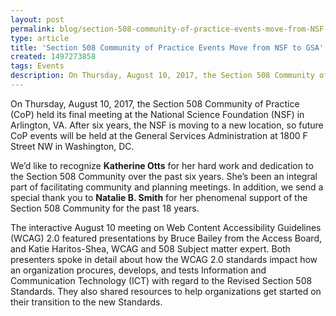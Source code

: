 ```yaml
---
layout: post
permalink: blog/section-508-community-of-practice-events-move-from-NSF-to-GSA/
type: article
title: 'Section 508 Community of Practice Events Move from NSF to GSA'
created: 1497273858
tags: Events
description: On Thursday, August 10, 2017, the Section 508 Community of Practice (CoP) held its final meeting at the National Science Foundation (NSF) in Arlington, VA. After six years, the NSF is moving to a new location, so future CoP events will be held at the General Services Administration at 1800 F Street NW in Washington, DC.
---
```


On Thursday, August 10, 2017, the Section 508 Community of Practice (CoP) held its final meeting at the National Science Foundation (NSF) in Arlington, VA. After six years, the NSF is moving to a new location, so future CoP events will be held at the General Services Administration at 1800 F Street NW in Washington, DC.

We’d like to recognize **Katherine Otts** for her hard work and dedication to the Section 508 Community over the past six years. She’s been an integral part of facilitating community and planning meetings. In addition, we send a special thank you to **Natalie B. Smith** for her phenomenal support of the Section 508 Community for the past 18 years.

The interactive August 10 meeting on Web Content Accessibility Guidelines (WCAG) 2.0 featured presentations by Bruce Bailey from the Access Board, and Katie Haritos-Shea, WCAG and 508 Subject matter expert. Both presenters spoke in detail about how the WCAG 2.0 standards impact how an organization procures, develops, and tests Information and Communication Technology (ICT) with regard to the Revised Section 508 Standards. They also shared resources to help organizations get started on their transition to the new Standards.  
